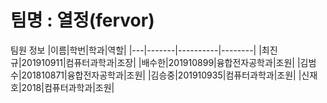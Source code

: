 팀명 : 열정(fervor)
===
팀원 정보
|이름|학번|학과|역할|
|---|-------|----------|--------|
|최진규|201910911|컴퓨터과학과|조장|
|배수한|201910899|융합전자공학과|조원|
|김범수|201810871|융합전자공학과|조원|
|김승중|201910935|컴퓨터과학과|조원|
|신재호|2018|컴퓨터과학과|조원|
